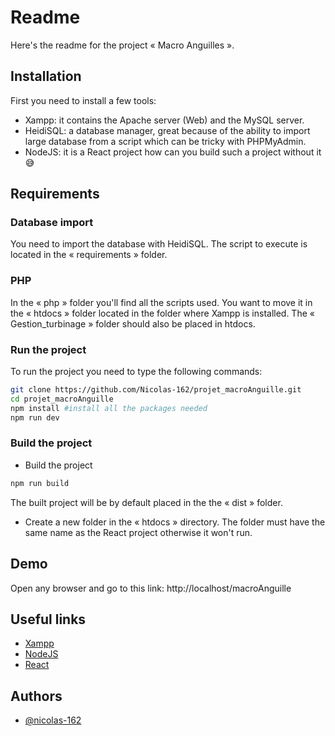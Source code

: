 
# Readme

Here's the readme for the project « Macro Anguilles ».
## Installation

First you need to install a few tools:
- Xampp: it contains the Apache server (Web) and the MySQL server.
- HeidiSQL: a database manager, great because of the ability to import large database from a script which can be tricky with PHPMyAdmin.
- NodeJS: it is a React project how can you build such a project without it 😅

## Requirements

### Database import

You need to import the database with HeidiSQL. The script to execute is located in the « requirements » folder.

### PHP

In the « php » folder you'll find all the scripts used. You want to move it in the « htdocs » folder located in the folder where Xampp is installed.
The « Gestion_turbinage » folder should also be placed in htdocs.

### Run the project

To run the project you need to type the following commands:

```bash
git clone https://github.com/Nicolas-162/projet_macroAnguille.git
cd projet_macroAnguille
npm install #install all the packages needed
npm run dev
```

### Build the project

- Build the project
```bash
npm run build
```

The built project will be by default placed in the the « dist » folder.

- Create a new folder in the « htdocs » directory. The folder must have the same name as the React project otherwise it won't run.

## Demo

Open any browser and go to this link: http://localhost/macroAnguille


## Useful links

- [Xampp](https://www.apachefriends.org/fr/index.html)
- [NodeJS](https://nodejs.org/)
- [React](https://react.dev/)
## Authors

- [@nicolas-162](https://www.github.com/Nicolas-162)

